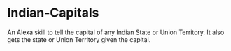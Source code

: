 # Indian-Capitals
An Alexa skill to tell the capital of any Indian State or Union Territory. It also gets the state or Union Territory given the capital.
